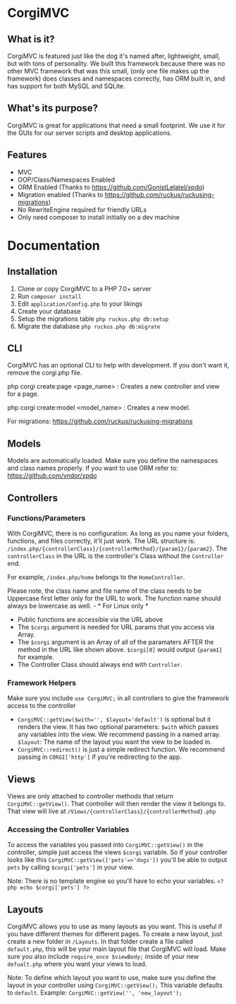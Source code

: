 # CorgiMVC

## What is it?
CorgiMVC is featured just like the dog it's named after, lightweight, small, but with tons of personality. We built this framework because there was no other MVC framework that was this small, (only one file makes up the framework) does classes and namespaces correctly, has ORM built in, and has support for both MySQL and SQLite.

## What's its purpose?
CorgiMVC is great for applications that need a small footprint. We use it for the GUIs for our server scripts and desktop applications.

## Features
- MVC
- OOP/Class/Namespaces Enabled
- ORM Enabled (Thanks to https://github.com/GonistLelatel/xpdo)
- Migration enabled (Thanks to https://github.com/ruckus/ruckusing-migrations)
- No RewriteEngine required for friendly URLs
- Only need composer to install initially on a dev machine

# Documentation

## Installation

1. Clone or copy CorgiMVC to a PHP 7.0+ server
1. Run `composer install`
1. Edit `application/Config.php` to your likings
1. Create your database
1. Setup the migrations table `php ruckus.php db:setup`
1. Migrate the database `php ruckus.php db:migrate`

## CLI

CorgiMVC has an optional CLI to help with development. If you don't want it, remove the corgi.php file.

php corgi create:page <page_name> : Creates a new controller and view for a page.

php corgi create:model <model_name> : Creates a new model.

For migrations: https://github.com/ruckus/ruckusing-migrations

## Models

Models are automatically loaded. Make sure you define the namespaces and class names properly. If you want to use ORM refer to: https://github.com/vndor/xpdo

## Controllers

### Functions/Parameters

With CorgiMVC, there is no configuration. As long as you name your folders, functions, and files correctly, it'll just work. The URL structure is: `/index.php/{controllerClass}/{controllerMethod}/{param1}/{param2}`. The `controllerClass` in the URL is the controller's Class without the `Controller` end.

For example, `/index.php/home` belongs to the `HomeController`.

Please note, the class name and file name of the class needs to be Uppercase first letter only for the URL to work. The function name should always be lowercase as well. - * For Linux only *

- Public functions are accessible via the URL above
- The `$corgi` argument is needed for URL params that you access via Array.
- The `$corgi` argument is an Array of all of the paramaters AFTER the method in the URL like shown above. `$corgi[0]` would output `{param1}` for example.
- The Controller Class should always end with `Controller`.

### Framework Helpers

Make sure you include `use CorgiMVC;` in all controllers to give the framework access to the controller

- `CorgiMVC::getView($with='', $layout='default')` is optional but it renders the view. It has two optional parameters: `$with` which passes any variables into the view. We recommend passing in a named array. `$layout`: The name of the layout you want the view to be loaded in.
- `CorgiMVC::redirect()` is just a simple redirect function. We recommend passing in `CORGI['http']` if you're redirecting to the app.

## Views

Views are only attached to controller methods that return `CorgiMVC::getView()`. That controller will then render the view it belongs to. That view will live at `/Views/{controllerClass}/{controllerMethod}.php`

### Accessing the Controller Variables

To access the variables you passed into `CorgiMVC::getView()` in the controller, simple just access the views `$corgi` variable. So if your controller looks like this `CorgiMVC::getView(['pets'=>'dogs'])` you'll be able to output `pets` by calling `$corgi['pets']` in your view. 

Note: There is no template engine so you'll have to echo your variables. `<?php echo $corgi['pets'] ?>`


## Layouts

CorgiMVC allows you to use as many layouts as you want. This is useful if you have different themes for different pages. To create a new layout, just create a new folder in `/Layouts`. In that folder create a file called `default.php`, this will be your main layout file that CorgiMVC will load. Make sure you also include `require_once $viewBody;` inside of your new `defualt.php` where you want your views to load.

Note: To define which layout you want to use, make sure you define the layout in your controller using `CorgiMVC::getView();` This variable defaults to `default`. Example: `CorgiMVC::getView('', 'new_layout');`
